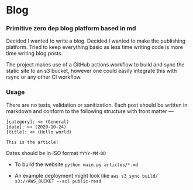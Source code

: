 # Blog
### Primitive zero dep blog platform based in md

Decided I wanted to write a blog. Decided I wanted to make the publishing platform. Tried to keep everything basic as less time writing code is more time writing blog posts.

The project makes use of a GitHub actions workflow to build and sync the static site to an s3 bucket, however one could easily integrate this with rsync or any other CI workflow.

### Usage

There are no tests, validation or sanitization. Each post should be written in markdown and conform to the following structure with front matter —

```
[category]: <> (General)
[date]: <> (2020-10-24)
[title]: <> (Hello world)

This is the article!
```

Dates should be in ISO format `YYYY-MM-DD`


- To build the website `python main.py articles/*.md`

- An example deployment might look like `aws s3 sync build/ s3://AWS_BUCKET --acl public-read`